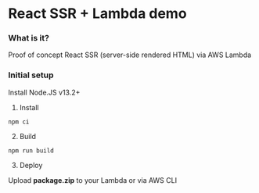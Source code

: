 React SSR + Lambda demo
=======================

### What is it?
Proof of concept React SSR (server-side rendered HTML) via AWS Lambda

### Initial setup

Install Node.JS v13.2+

1. Install

```console
npm ci
```

2. Build

```console
npm run build
```

3. Deploy

Upload **package.zip** to your Lambda or via AWS CLI
